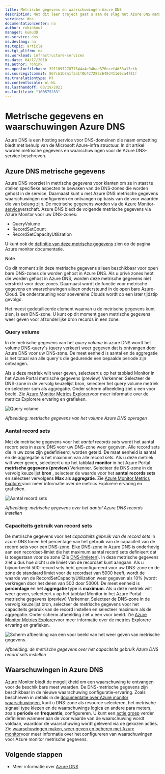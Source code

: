 ```yaml
---
title: Metrische gegevens en waarschuwingen-Azure DNS
description: Met dit leer traject gaat u aan de slag met Azure DNS metrische gegevens en waarschuwingen.
services: dns
documentationcenter: na
author: rohinkoul
manager: kumudD
ms.service: dns
ms.devlang: na
ms.topic: article
ms.tgt_pltfrm: na
ms.workload: infrastructure-services
ms.date: 04/17/2018
ms.author: rohink
ms.openlocfilehash: 391109727877544a4e94bae376ecef4d33a13cfb
ms.sourcegitcommit: 867cb1b7a1f3a1f0b427282c648d411d0ca4f81f
ms.translationtype: MT
ms.contentlocale: nl-NL
ms.lasthandoff: 03/19/2021
ms.locfileid: "100575283"
---
```

# <a name="azure-dns-metrics-and-alerts"></a>Metrische gegevens en waarschuwingen Azure DNS
Azure DNS is een hosting service voor DNS-domeinen die naam omzetting biedt met behulp van de Microsoft Azure-infra structuur. In dit artikel worden metrische gegevens en waarschuwingen voor de Azure DNS-service beschreven.

## <a name="azure-dns-metrics"></a>Azure DNS metrische gegevens

Azure DNS voorziet in metrische gegevens voor klanten om ze in staat te stellen specifieke aspecten te bewaken van de DNS-zones die worden gehost in de service. Daarnaast kunt u met Azure DNS metrische gegevens waarschuwingen configureren en ontvangen op basis van de voor waarden die van belang zijn. De metrische gegevens worden via de [Azure Monitor-service](../azure-monitor/index.yml)verschaft. Azure DNS biedt de volgende metrische gegevens via Azure Monitor voor uw DNS-zones:

-   QueryVolume
-   RecordSetCount
-   RecordSetCapacityUtilization

U kunt ook de [definitie van deze metrische gegevens](../azure-monitor/essentials/metrics-supported.md#microsoftnetworkdnszones) zien op de pagina Azure monitor documentatie.
>[!NOTE]
> Op dit moment zijn deze metrische gegevens alleen beschikbaar voor open bare DNS-zones die worden gehost in Azure DNS. Als u privé zones hebt die worden gehost in Azure DNS, worden deze metrische gegevens niet verstrekt voor deze zones. Daarnaast wordt de functie voor metrische gegevens en waarschuwingen alleen ondersteund in de open bare Azure-Cloud. De ondersteuning voor soevereine Clouds wordt op een later tijdstip gevolgd. 

Het meest gedetailleerde element waarvan u de metrische gegevens kunt zien, is een DNS-zone. U kunt op dit moment geen metrische gegevens weer geven voor afzonderlijke bron records in een zone.

### <a name="query-volume"></a>Query volume

In de metrische gegevens van het *query volume* in azure DNS wordt het volume DNS-query's (query verkeer) weer gegeven dat is ontvangen door Azure DNS voor uw DNS-zone. De meet eenheid is aantal en de aggregatie is het totaal van alle query's die gedurende een bepaalde periode zijn ontvangen. 

Als u deze metriek wilt weer geven, selecteert u op het tabblad Monitor in het Azure Portal metrische gegevens (preview) Verkenner. Selecteer de DNS-zone in de vervolg keuzelijst bron, selecteer het query volume metriek en selecteer som als aggregatie. Onder scherm afbeelding ziet u een voor beeld.  Zie [Azure Monitor Metrics Explorer](../azure-monitor/essentials/metrics-charts.md)voor meer informatie over de metrics Explorere ervaring en grafieken.

![Query volume](./media/dns-alerts-metrics/dns-metrics-query-volume.png)

*Afbeelding: metrische gegevens van het volume Azure DNS opvragen*

### <a name="record-set-count"></a>Aantal record sets
Met de metrische gegevens voor het *aantal records sets* wordt het aantal record sets in azure DNS voor uw DNS-zone weer gegeven. Alle record sets die in uw zone zijn gedefinieerd, worden geteld. De maat eenheid is aantal en de aggregatie is het maximum van alle record sets. Als u deze metriek wilt weer geven, selecteert u op het tabblad **monitor** in het Azure Portal **metrische gegevens (preview)** Verkenner. Selecteer de DNS-zone in de vervolg keuzelijst **bron** , selecteer de waarde voor het **aantal records sets** en selecteer vervolgens **Max** als **aggregatie**. Zie [Azure Monitor Metrics Explorer](../azure-monitor/essentials/metrics-charts.md)voor meer informatie over de metrics Explorere ervaring en grafieken. 

![Aantal record sets](./media/dns-alerts-metrics/dns-metrics-record-set-count.png)

*Afbeelding: metrische gegevens over het aantal Azure DNS records instellen*


### <a name="record-set-capacity-utilization"></a>Capaciteits gebruik van record sets
De metrische gegevens voor het *capaciteits gebruik van de record sets* in azure DNS tonen het percentage van het gebruik van de capaciteit van de record sets voor een DNS-zone. Elke DNS-zone in Azure DNS is onderhevig aan een recordset-limiet die het maximum aantal record sets definieert dat is toegestaan voor de zone (Zie [DNS-limieten](dns-zones-records.md#limits)). In deze metrische gegevens ziet u dus hoe dicht u de limiet van de recordset kunt aangaan. Als u bijvoorbeeld 500-record sets hebt geconfigureerd voor uw DNS-zone en de zone de standaard limiet voor de recordset van 5000 heeft, wordt de waarde van de RecordSetCapacityUtilization weer gegeven als 10% (wordt verkregen door het delen van 500 door 5000). De meet eenheid is **percentage** en het **aggregatie** type is **maximum**. Als u deze metriek wilt weer geven, selecteert u op het tabblad Monitor in het Azure Portal metrische gegevens (preview) Verkenner. Selecteer de DNS-zone in de vervolg keuzelijst bron, selecteer de metrische gegevens voor het capaciteits gebruik van de record instellen en selecteer maximum als de aggregatie. Onder scherm afbeelding ziet u een voor beeld. Zie [Azure Monitor Metrics Explorer](../azure-monitor/essentials/metrics-charts.md)voor meer informatie over de metrics Explorere ervaring en grafieken. 

![Scherm afbeelding van een voor beeld van het weer geven van metrische gegevens.](./media/dns-alerts-metrics/dns-metrics-record-set-capacity-uitlization.png)

*Afbeelding: de metrische gegevens over het capaciteits gebruik Azure DNS record sets instellen*

## <a name="alerts-in-azure-dns"></a>Waarschuwingen in Azure DNS
Azure Monitor biedt de mogelijkheid om een waarschuwing te ontvangen voor de beschik bare meet waarden. De DNS-metrische gegevens zijn beschikbaar in de nieuwe waarschuwing configuratie-ervaring. Zoals beschreven in details in de [documentatie over Azure monitor waarschuwingen](../azure-monitor/alerts/alerts-metric.md), kunt u DNS-zone als resource selecteren, het metrische signaal type kiezen en de waarschuwings logica en andere para meters, zoals **periode** en **frequentie**, configureren. U kunt een [actie groep](../azure-monitor/alerts/action-groups.md) verder definiëren wanneer aan de voor waarde van de waarschuwing wordt voldaan, waardoor de waarschuwing wordt geleverd via de gekozen acties. Zie [waarschuwingen maken, weer geven en beheren met Azure monitor](../azure-monitor/alerts/alerts-metric.md)voor meer informatie over het configureren van waarschuwingen voor Azure monitor metrische gegevens. 

## <a name="next-steps"></a>Volgende stappen
- Meer informatie over [Azure DNS](dns-overview.md).